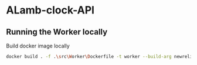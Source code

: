 # ALamb-clock-API

## Running the Worker locally

Build docker image locally

```bash
docker build . -f .\src\Worker\Dockerfile -t worker --build-arg newrelicLicenseKey={{$newRelicLicenseKey}}
```